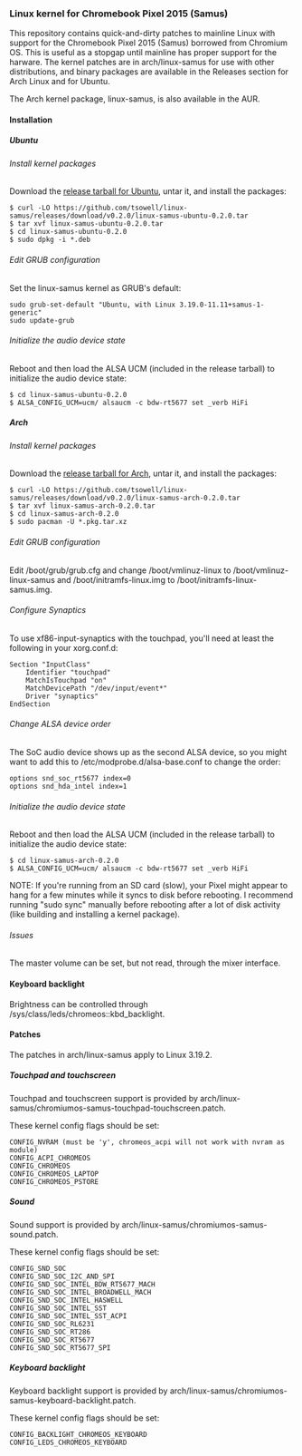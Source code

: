 ### Linux kernel for Chromebook Pixel 2015 (Samus)

This repository contains quick-and-dirty patches to mainline Linux with support
for the Chromebook Pixel 2015 (Samus) borrowed from Chromium OS.  This is
useful as a stopgap until mainline has proper support for the harware.  The
kernel patches are in arch/linux-samus for use with other distributions, and
binary packages are available in the Releases section for Arch Linux and for
Ubuntu.

The Arch kernel package, linux-samus, is also available in the AUR.

#### Installation

##### Ubuntu

###### Install kernel packages

Download the [release tarball for
Ubuntu](https://github.com/tsowell/linux-samus/releases/download/v0.2.0/linux-samus-ubuntu-0.2.0.tar),
untar it, and install the packages:

```
$ curl -LO https://github.com/tsowell/linux-samus/releases/download/v0.2.0/linux-samus-ubuntu-0.2.0.tar
$ tar xvf linux-samus-ubuntu-0.2.0.tar
$ cd linux-samus-ubuntu-0.2.0
$ sudo dpkg -i *.deb
```

###### Edit GRUB configuration

Set the linux-samus kernel as GRUB's default:

```
sudo grub-set-default "Ubuntu, with Linux 3.19.0-11.11+samus-1-generic"
sudo update-grub
```

###### Initialize the audio device state

Reboot and then load the ALSA UCM (included in the release tarball) to
initialize the audio device state:

```
$ cd linux-samus-ubuntu-0.2.0
$ ALSA_CONFIG_UCM=ucm/ alsaucm -c bdw-rt5677 set _verb HiFi 
```

##### Arch

###### Install kernel packages

Download the [release tarball for
Arch](https://github.com/tsowell/linux-samus/releases/download/v0.2.0/linux-samus-arch-0.2.0.tar),
untar it, and install the packages:

```
$ curl -LO https://github.com/tsowell/linux-samus/releases/download/v0.2.0/linux-samus-arch-0.2.0.tar
$ tar xvf linux-samus-arch-0.2.0.tar
$ cd linux-samus-arch-0.2.0
$ sudo pacman -U *.pkg.tar.xz
```

###### Edit GRUB configuration

Edit /boot/grub/grub.cfg and change /boot/vmlinuz-linux to
/boot/vmlinuz-linux-samus and /boot/initramfs-linux.img to
/boot/initramfs-linux-samus.img.

###### Configure Synaptics

To use xf86-input-synaptics with the touchpad, you'll need at least the
following in your xorg.conf.d:

```
Section "InputClass"
    Identifier "touchpad"
    MatchIsTouchpad "on"
    MatchDevicePath "/dev/input/event*"
    Driver "synaptics"
EndSection
```

###### Change ALSA device order

The SoC audio device shows up as the second ALSA device, so you might want to
add this to /etc/modprobe.d/alsa-base.conf to change the order:

```
options snd_soc_rt5677 index=0
options snd_hda_intel index=1
```

###### Initialize the audio device state

Reboot and then load the ALSA UCM (included in the release tarball) to
initialize the audio device state:

```
$ cd linux-samus-arch-0.2.0
$ ALSA_CONFIG_UCM=ucm/ alsaucm -c bdw-rt5677 set _verb HiFi 
```

NOTE: If you're running from an SD card (slow), your Pixel might appear to
hang for a few minutes while it syncs to disk before rebooting.  I recommend
running "sudo sync" manually before rebooting after a lot of disk activity
(like building and installing a kernel package).

###### Issues

The master volume can be set, but not read, through the mixer interface.

#### Keyboard backlight

Brightness can be controlled through /sys/class/leds/chromeos::kbd_backlight.

#### Patches

The patches in arch/linux-samus apply to Linux 3.19.2.

##### Touchpad and touchscreen

Touchpad and touchscreen support is provided by
arch/linux-samus/chromiumos-samus-touchpad-touchscreen.patch.

These kernel config flags should be set:
```
CONFIG_NVRAM (must be 'y', chromeos_acpi will not work with nvram as module)
CONFIG_ACPI_CHROMEOS
CONFIG_CHROMEOS
CONFIG_CHROMEOS_LAPTOP
CONFIG_CHROMEOS_PSTORE
```

##### Sound

Sound support is provided by
arch/linux-samus/chromiumos-samus-sound.patch.

These kernel config flags should be set:
```
CONFIG_SND_SOC
CONFIG_SND_SOC_I2C_AND_SPI
CONFIG_SND_SOC_INTEL_BDW_RT5677_MACH
CONFIG_SND_SOC_INTEL_BROADWELL_MACH
CONFIG_SND_SOC_INTEL_HASWELL
CONFIG_SND_SOC_INTEL_SST
CONFIG_SND_SOC_INTEL_SST_ACPI
CONFIG_SND_SOC_RL6231
CONFIG_SND_SOC_RT286
CONFIG_SND_SOC_RT5677
CONFIG_SND_SOC_RT5677_SPI
```

##### Keyboard backlight

Keyboard backlight support is provided by
arch/linux-samus/chromiumos-samus-keyboard-backlight.patch.

These kernel config flags should be set:
```
CONFIG_BACKLIGHT_CHROMEOS_KEYBOARD
CONFIG_LEDS_CHROMEOS_KEYBOARD
```

